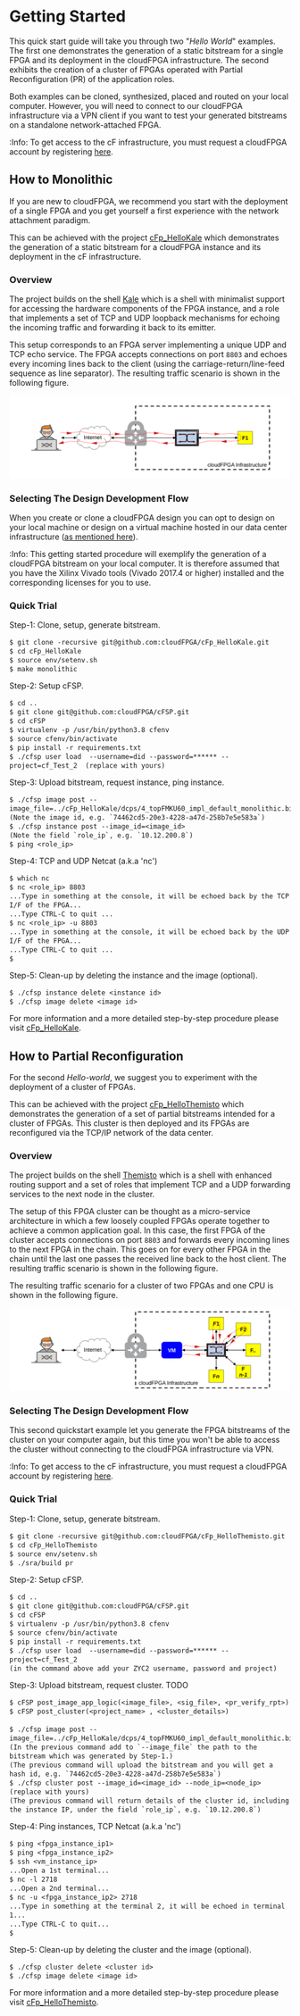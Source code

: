 # Getting Started

This quick start guide will take you through two "*Hello World*" examples. The first one 
demonstrates the generation of a static bitstream for a single FPGA and its deployment in 
the cloudFPGA infrastructure. The second exhibits the creation of a cluster of FPGAs operated 
with Partial Reconfiguration (PR) of the application roles. 

Both examples can be cloned, synthesized, placed and routed on your local computer. 
However, you will need to connect to our cloudFPGA infrastructure via a VPN client if you want to 
test your generated bitstreams on a standalone network-attached FPGA. 

:Info: To get access to the cF infrastructure, you must request a cloudFPGA account by registering [here](https://github.com/cloudFPGA/Doc/tree/master/imgs/COMING_SOON.md).   

## How to Monolithic

If you are new to cloudFPGA, we recommend  you start with the deployment of a single FPGA and you 
get yourself a first experience with the network attachment paradigm.  
 
This can be achieved with the project [cFp_HelloKale](https://github.com/cloudFPGA/cFp_HelloKale) 
which demonstrates the generation of a static bitstream for a cloudFPGA instance and its 
deployment in the cF infrastructure.

### Overview

The project builds on the shell [Kale](https://github.com/cloudFPGA/cFDK/blob/main/DOC/Kale.md) 
which is a shell with minimalist support for accessing the hardware components of the FPGA 
instance, and a role that implements a set of TCP and UDP loopback mechanisms for echoing the 
incoming traffic and forwarding it back to its emitter. 

This setup corresponds to an FPGA server implementing a unique UDP and TCP echo service. 
The FPGA accepts connections on port `8803` and echoes every incoming lines back to the client 
(using the carriage-return/line-feed sequence as line separator). The resulting traffic scenario 
is shown in the following figure.

![Setup-of-the cFp_HelloKale project](imgs/Fig-HelloKale-Setup.png)        

### Selecting The Design Development Flow

When you create or clone a cloudFPGA design you can opt to design on your local machine or design 
on a virtual machine hosted in our data center infrastructure 
([as mentioned here](https://cloudfpga.github.io/Doc/pages/OVERVIEW/overview.html#cloudfpga-development-flow)).

:Info: This getting started procedure will exemplify the generation of a cloudFPGA bitstream on your local computer. It is therefore assumed that you have the Xilinx Vivado tools (Vivado 2017.4 or higher) installed and the corresponding licenses for you to use.

### Quick Trial

Step-1: Clone, setup, generate bitstream.
```
$ git clone -recursive git@github.com:cloudFPGA/cFp_HelloKale.git
$ cd cFp_HelloKale
$ source env/setenv.sh
$ make monolithic
``` 

Step-2: Setup cFSP.
```
$ cd .. 
$ git clone git@github.com:cloudFPGA/cFSP.git
$ cd cFSP
$ virtualenv -p /usr/bin/python3.8 cfenv
$ source cfenv/bin/activate
$ pip install -r requirements.txt
$ ./cfsp user load  --username=did --password=****** --project=cf_Test_2  (replace with yours)
``` 

Step-3: Upload bitstream, request instance, ping instance.
```
$ ./cfsp image post --image_file=../cFp_HelloKale/dcps/4_topFMKU60_impl_default_monolithic.bit 
(Note the image id, e.g. `74462cd5-20e3-4228-a47d-258b7e5e583a`)
$ ./cfsp instance post --image_id=<image_id>
(Note the field `role_ip`, e.g. `10.12.200.8`)
$ ping <role_ip>
``` 

Step-4: TCP and UDP Netcat (a.k.a 'nc') 
```
$ which nc
$ nc <role_ip> 8803
...Type in something at the console, it will be echoed back by the TCP I/F of the FPGA...
...Type CTRL-C to quit ...
$ nc <role_ip> -u 8803
...Type in something at the console, it will be echoed back by the UDP I/F of the FPGA...
...Type CTRL-C to quit ...
$ 
```

Step-5: Clean-up by deleting the instance and the image (optional).
```
$ ./cfsp instance delete <instance id>
$ ./cfsp image delete <image id>
```

For more information and a more detailed step-by-step procedure please visit 
[cFp_HelloKale](https://github.com/cloudFPGA/cFp_HelloKale).


## How to Partial Reconfiguration

For the second *Hello-world*, we suggest you to experiment with the deployment of a cluster of 
FPGAs.

This can be achieved with the project [cFp_HelloThemisto](https://github.com/cloudFPGA/cFp_HelloThemisto) 
which demonstrates the generation of a set of partial bitstreams intended for a cluster of 
FPGAs. This cluster is then deployed and its FPGAs are reconfigured via the TCP/IP network of the 
data center.

### Overview

The project builds on the shell [Themisto](https://github.com/cloudFPGA/cFDK/blob/main/DOC/Themisto.md) 
which is a shell with enhanced routing support and a set of roles that implement TCP and a UDP 
forwarding services to the next node in the cluster. 

The setup of this FPGA cluster can be thought as a micro-service architecture in which a few 
loosely coupled FPGAs operate together to achieve a common application goal. In this case, the 
first FPGA of the cluster accepts connections on port `8803` and forwards every incoming lines to 
the next FPGA in the chain. This goes on for every other FPGA in the chain until the last one 
passes the received line back to the host client. The resulting traffic scenario is shown in the 
following figure.

The resulting traffic scenario for a cluster of two FPGAs and one CPU is shown in the following 
figure.

![Setup-of-the cFp_HelloThemisto project](imgs/Fig-HelloThemisto-Setup.png)

### Selecting The Design Development Flow

This second quickstart example let you generate the FPGA bitstreams of the cluster on your 
computer again, but this time you won't be able to access the cluster without connecting to the 
cloudFPGA infrastructure via VPN.  

:Info: To get access to the cF infrastructure, you must request a cloudFPGA account by registering [here](https://github.com/cloudFPGA/Doc/tree/master/imgs/COMING_SOON.md).   

### Quick Trial

Step-1: Clone, setup, generate bitstream.
```
$ git clone -recursive git@github.com:cloudFPGA/cFp_HelloThemisto.git
$ cd cFp_HelloThemisto
$ source env/setenv.sh
$ ./sra/build pr
``` 

Step-2: Setup cFSP.
```
$ cd .. 
$ git clone git@github.com:cloudFPGA/cFSP.git
$ cd cFSP
$ virtualenv -p /usr/bin/python3.8 cfenv
$ source cfenv/bin/activate
$ pip install -r requirements.txt
$ ./cfsp user load  --username=did --password=****** --project=cf_Test_2
(in the command above add your ZYC2 username, password and project)
``` 

Step-3: Upload bitstream, request cluster. TODO
```
$ cFSP post_image_app_logic(<image_file>, <sig_file>, <pr_verify_rpt>)
$ cFSP post_cluster(<project_name> , <cluster_details>)

$ ./cfsp image post --image_file=../cFp_HelloKale/dcps/4_topFMKU60_impl_default_monolithic.bit 
(In the previous command add to `--image_file` the path to the bitstream which was generated by Step-1.)
(The previous command will upload the bitstream and you will get a hash id, e.g. `74462cd5-20e3-4228-a47d-258b7e5e583a`)
$ ./cfsp cluster post --image_id=<image_id> --node_ip=<node_ip> (replace with yours)
(The previous command will return details of the cluster id, including the instance IP, under the field `role_ip`, e.g. `10.12.200.8`)
``` 


Step-4: Ping instances, TCP Netcat (a.k.a 'nc') 
```
$ ping <fpga_instance_ip1>
$ ping <fpga_instance_ip2>
$ ssh <vm_instance_ip>
...Open a 1st terminal...
$ nc -l 2718
...Open a 2nd terminal...
$ nc -u <fpga_instance_ip2> 2718
...Type in something at the terminal 2, it will be echoed in terminal 1...
...Type CTRL-C to quit...
$ 
```

Step-5: Clean-up by deleting the cluster and the image (optional).
```
$ ./cfsp cluster delete <cluster id>
$ ./cfsp image delete <image id>
```

For more information and a more detailed step-by-step procedure please visit 
[cFp_HelloThemisto](https://github.com/cloudFPGA/cFp_HelloThemisto).

